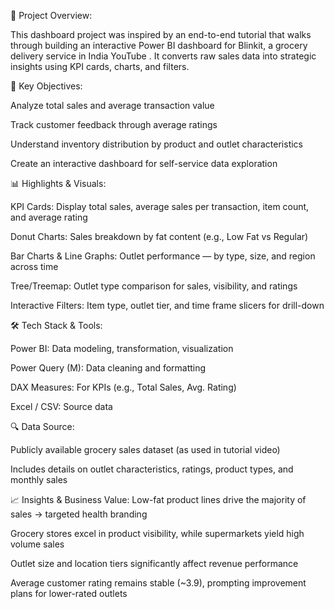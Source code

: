 🚀 Project Overview:

This dashboard project was inspired by an end-to-end tutorial that walks through building an interactive Power BI dashboard for Blinkit, a grocery delivery service in India 
YouTube
. It converts raw sales data into strategic insights using KPI cards, charts, and filters.

📌 Key Objectives:

Analyze total sales and average transaction value

Track customer feedback through average ratings

Understand inventory distribution by product and outlet characteristics

Create an interactive dashboard for self-service data exploration

📊 Highlights & Visuals:

KPI Cards: Display total sales, average sales per transaction, item count, and average rating

Donut Charts: Sales breakdown by fat content (e.g., Low Fat vs Regular)

Bar Charts & Line Graphs: Outlet performance — by type, size, and region across time

Tree/Treemap: Outlet type comparison for sales, visibility, and ratings

Interactive Filters: Item type, outlet tier, and time frame slicers for drill-down

🛠 Tech Stack & Tools:

Power BI: Data modeling, transformation, visualization

Power Query (M): Data cleaning and formatting

DAX Measures: For KPIs (e.g., Total Sales, Avg. Rating)

Excel / CSV: Source data

🔍 Data Source:

Publicly available grocery sales dataset (as used in tutorial video)

Includes details on outlet characteristics, ratings, product types, and monthly sales

📈 Insights & Business Value:
Low-fat product lines drive the majority of sales → targeted health branding

Grocery stores excel in product visibility, while supermarkets yield high volume sales

Outlet size and location tiers significantly affect revenue performance

Average customer rating remains stable (~3.9), prompting improvement plans for lower-rated outlets

